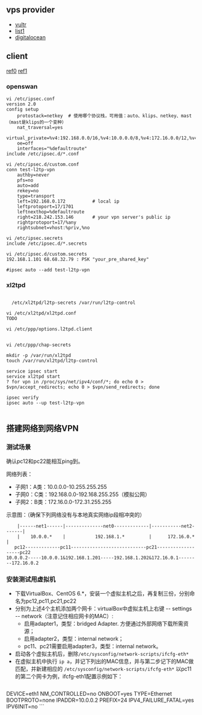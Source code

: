 ## vps provider

- [vultr](vultr.com)
- [list1](http://www.vpser.net/ten-dollars-vps)
- [digitalocean](https://www.digitalocean.com/)


## client
[ref0](https://github.com/xelerance/Openswan/wiki/L2tp-ipsec-configuration-using-openswan-and-xl2tpd)
[ref1](https://wiki.archlinux.org/index.php/L2TP/IPsec_VPN_client_setup)

### openswan
```
vi /etc/ipsec.conf
version 2.0
config setup
    protostack=netkey  # 使用哪个协议栈，可用值：auto、klips、netkey、mast（mast是klips的一个变种）
    nat_traversal=yes
    virtual_private=%v4:192.168.0.0/16,%v4:10.0.0.0/8,%v4:172.16.0.0/12,%v4:25.0.0.0/8,%v4:!10.254.253.0/24
    oe=off
    interfaces="%defaultroute"
include /etc/ipsec.d/*.conf

vi /etc/ipsec.d/custom.conf
conn test-l2tp-vpn
    authby=never
    pfs=no
    auto=add
    rekey=no
    type=transport
    left=192.168.0.172          # local ip
    leftprotoport=17/1701
    leftnexthop=%defaultroute
    right=218.242.153.146       # your vpn server's public ip
    rightprotoport=17/%any
    rightsubnet=vhost:%priv,%no

vi /etc/ipsec.secrets
include /etc/ipsec.d/*.secrets

vi /etc/ipsec.d/custom.secrets
192.168.1.101 68.68.32.79 : PSK "your_pre_shared_key"

#ipsec auto --add test-l2tp-vpn

```


### xl2tpd
```

  /etc/xl2tpd/l2tp-secrets /var/run/l2tp-control

vi /etc/xl2tpd/xl2tpd.conf
TODO

vi /etc/ppp/options.l2tpd.client


vi /etc/ppp/chap-secrets

mkdir -p /var/run/xl2tpd
touch /var/run/xl2tpd/l2tp-control

service ipsec start
service xl2tpd start
? for vpn in /proc/sys/net/ipv4/conf/*; do echo 0 > $vpn/accept_redirects; echo 0 > $vpn/send_redirects; done

ipsec verify
ipsec auto --up test-l2tp-vpn


```



## 搭建网络到网络VPN
### 测试场景
确认pc12和pc22能相互ping到。

网络列表：
* 子网1：A类：10.0.0.0-10.255.255.255
* 子网0：C类：192.168.0.0-192.168.255.255（模拟公网）
* 子网2：B类：172.16.0.0-172.31.255.255

示意图：（确保下列网络没有与本地真实网络ip段相冲突的）
```
    |------net1------|--------------net0-------------|-----------net2-------|
    |    10.0.0.*    |           192.168.1.*         |      172.16.0.*      |
   pc12-------------pc11----------------------------pc21-------------------pc22
10.0.0.2-----10.0.0.1&192.168.1.201-----192.168.1.202&172.16.0.1--------172.16.0.2
```
### 安装测试用虚拟机
* 下载VirtualBox、CentOS 6.*，安装一个虚拟主机之后，再复制三份，分别命名为pc12,pc11,pc21,pc22
* 分别为上述4个主机添加两个网卡：virtualBox中虚拟主机上右键 -- settings -- network（注意记住相应网卡的MAC）:
    * 启用adapter1，类型：bridged Adapter. 方便通过外部网络下载所需资源；
    * 启用adapter2，类型：internal network；
    * pc11、pc21需要启用adapter3，类型：internal network。
* 启动各个虚拟主机后，删除`/etc/sysconfig/network-scripts/ifcfg-eth*`
* 在虚拟主机中执行 `ip a`，并记下列出的MAC信息，并与第二步记下的MAC做匹配，并新建相应的 `/etc/sysconfig/network-scripts/ifcfg-eth*`
    以pc11的第二个网卡为例，ifcfg-eth1配置示例如下：
    ```
DEVICE=eth1
NM_CONTROLLED=no
ONBOOT=yes
TYPE=Ethernet
BOOTPROTO=none
IPADDR=10.0.0.2
PREFIX=24
IPV4_FAILURE_FATAL=yes
IPV6INIT=no
    ```
